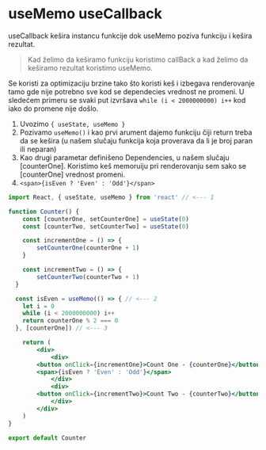 # useMemo useCallback

useCallback kešira instancu funkcije dok useMemo poziva funkciju i kešira rezultat. 

> Kad želimo da keširamo funkciju koristimo callBack a kad želimo da keširamo rezultat koristimo useMemo.

Se koristi za optimizaciju brzine tako što koristi keš i izbegava renderovanje tamo gde nije potrebno sve kod se dependecies vrednost ne promeni. U sledećem primeru se svaki put izvršava `while (i < 2000000000) i++` kod iako do promene nije došlo.

1. Uvozimo `{ useState, useMemo }`
2. Pozivamo `useMemo()` i kao prvi arument dajemo funkciju čiji return treba da se kešira (u našem slučaju funkcija koja proverava da li je broj paran ili neparan)
3. Kao drugi parametar definišeno Dependencies, u našem slučaju [counterOne]. Koristimo keš memoruiju pri renderovanju sem sako se [counterOne] vrednost promeni.
4. `<span>{isEven ? 'Even' : 'Odd'}</span>`
```jsx
import React, { useState, useMemo } from 'react' // <--- 1

function Counter() {
	const [counterOne, setCounterOne] = useState(0)
	const [counterTwo, setCounterTwo] = useState(0)

	const incrementOne = () => {
		setCounterOne(counterOne + 1)
	}

	const incrementTwo = () => {
		setCounterTwo(counterTwo + 1)
  }

  const isEven = useMemo(() => { // <--- 2
    let i = 0
    while (i < 2000000000) i++
    return counterOne % 2 === 0
  }, [counterOne]) // <--- 3

	return (
		<div>
			<div>
        <button onClick={incrementOne}>Count One - {counterOne}</button>
        <span>{isEven ? 'Even' : 'Odd'}</span>
			</div>
			<div>
        <button onClick={incrementTwo}>Count Two - {counterTwo}</button>
			</div>
		</div>
	)
}

export default Counter
```
